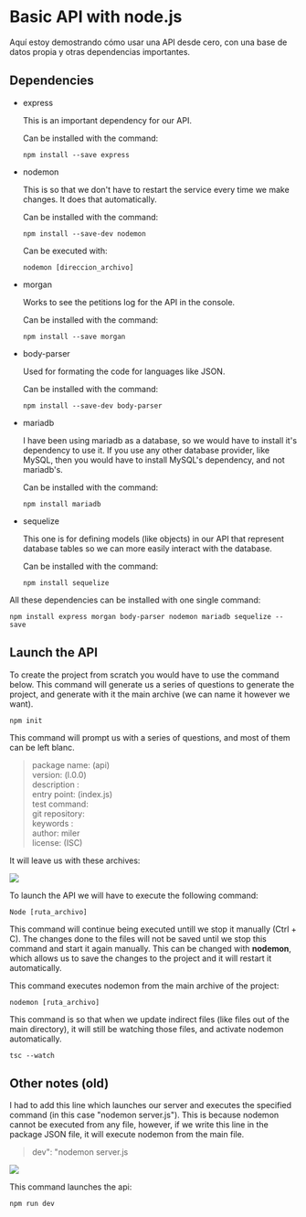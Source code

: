 # Basic API with node.js
Aquí estoy demostrando cómo usar una API desde cero, con una base de datos propia y otras dependencias importantes.


## Dependencies

- express 

    This is an important dependency for our API.

    Can be installed with the command:
    ```
    npm install --save express
    ```

- nodemon 

    This is so that we don't have to restart the service every time we make changes. It does that automatically.

    Can be installed with the command:
    ```
    npm install --save-dev nodemon
    ```

    Can be executed with:
    ```
    nodemon [direccion_archivo]
    ```

- morgan 

    Works to see the petitions log for the API in the console.

    Can be installed with the command:
    ```
    npm install --save morgan
    ```

- body-parser 

    Used for formating the code for languages like JSON.

    Can be installed with the command:
    ```
    npm install --save-dev body-parser
    ```

- mariadb 

    I have been using mariadb as a database, so we would have to install it's dependency to use it.
    If you use any other database provider, like MySQL, then you would have to install MySQL's dependency, and not mariadb's.

    Can be installed with the command:
    ```
    npm install mariadb
    ```
- sequelize

    This one is for defining models (like objects) in our API that represent database tables so we can more easily interact with the database.

    Can be installed with the command:

    ```
    npm install sequelize
    ```

 
All these dependencies can be installed with one single command:

```
npm install express morgan body-parser nodemon mariadb sequelize --save
```

 

 

## Launch the API

To create the project from scratch you would have to use the command below. This command will generate us a series of questions to generate the project,
and generate with it the main archive (we can name it however we want).
 
```
npm init
``` 

This command will prompt us with a series of questions, and most of them can be left blanc. 

>package name: (api)  
>version: (l.0.0)  
>description :  
>entry point: (index.js)  
>test command:  
>git repository:  
>keywords :  
>author: miler  
>license: (ISC)  


It will leave us with these archives:

![](README_images/archivos.png)



To launch the API we will have to execute the following command:

 
```
Node [ruta_archivo]
```

 
This command will continue being executed untill we stop it manually (Ctrl + C). The changes done to the files will not be saved until we stop this command and start it again manually. This can be changed with **nodemon**, which allows us to save the changes to the project and it will restart it automatically.

This command executes nodemon from the main archive of the project:
```
nodemon [ruta_archivo] 
```


This command is so that when we update indirect files (like files out of the main directory), it will still be watching those files, and activate nodemon automatically.
 
```
tsc --watch 
```
 


## Other notes (old)

I had to add this line which launches our server and executes the specified command (in this case "nodemon server.js"). This is because nodemon cannot be executed from any file, however, if we write this line in the package JSON file, it will execute nodemon from the main file.

>dev": "nodemon server.js

![](./README_images/packageJson.png)


This command launches the api:

```
npm run dev
```
